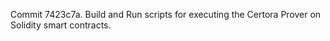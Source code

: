 Commit 7423c7a.                    Build and Run scripts for executing the Certora Prover on Solidity smart contracts.